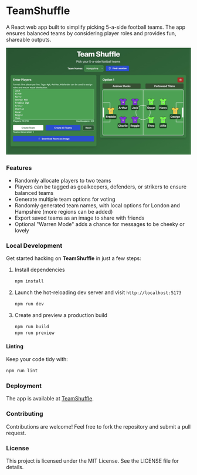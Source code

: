 # TeamShuffle

A React web app built to simplify picking 5-a-side football teams. The app ensures balanced teams by considering player roles and provides fun, shareable outputs.

![Screenshot](teamshuffle.jpg)

### Features

- Randomly allocate players to two teams
- Players can be tagged as goalkeepers, defenders, or strikers to ensure balanced teams
- Generate multiple team options for voting
- Randomly generated team names, with local options for London and Hampshire (more regions can be added)
- Export saved teams as an image to share with friends
- Optional "Warren Mode" adds a chance for messages to be cheeky or lovely

### Local Development

Get started hacking on **TeamShuffle** in just a few steps:

1. Install dependencies
   ```bash
   npm install
   ```
2. Launch the hot-reloading dev server and visit `http://localhost:5173`
   ```bash
   npm run dev
   ```
3. Create and preview a production build
   ```bash
   npm run build
   npm run preview
   ```

#### Linting

Keep your code tidy with:

```bash
npm run lint
```

### Deployment

The app is available at [TeamShuffle](https://teamshuffle.app).

### Contributing

Contributions are welcome! Feel free to fork the repository and submit a pull request.

### License

This project is licensed under the MIT License. See the LICENSE file for details.


